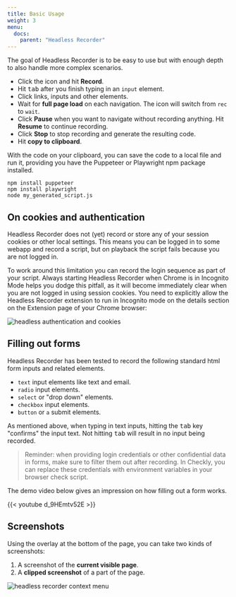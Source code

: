 ```yaml
---
title: Basic Usage
weight: 3
menu:
  docs:
    parent: "Headless Recorder"
---
```


The goal of Headless Recorder is to be easy to use but with enough depth to also handle more complex scenarios.

- Click the icon and hit **Record**.
- Hit <kbd>tab</kbd> after you finish typing in an `input` element.
- Click links, inputs and other elements.
- Wait for **full page load** on each navigation. The icon will switch from `rec` to `wait`.
- Click **Pause** when you want to navigate without recording anything. Hit **Resume** to continue recording.
- Click **Stop** to stop recording and generate the resulting code.
- Hit **copy to clipboard**.

With the code on your clipboard, you can save the code to a local file and run it, providing you have the Puppeteer or Playwright npm package
installed.
```shell
npm install puppeteer
npm install playwright
node my_generated_script.js
```

## On cookies and authentication

Headless Recorder does not (yet) record or store any of your session cookies or other local settings. This means you
can be logged in to some webapp and record a script, but on playback the script fails because you are not logged in.

To work around this limitation you can record the login sequence as part of your script. Always starting Headless Recorder when Chrome
is in Incognito Mode helps you dodge this pitfall, as it will become immediately clear when you are not logged in using
session cookies. You need to explicitly allow the Headless Recorder extension to run in Incognito mode on the details
section on the Extension page of your Chrome browser:

![headless authentication and cookies](/images/docs/headless-recorder/allow_incognito.png)


## Filling out forms

Headless Recorder has been tested to record the following standard html form inputs and related elements.

- `text` input elements like text and email.
- `radio` input elements.
- `select` or "drop down" elements.
- `checkbox` input elements.
- `button` or `a` submit elements.

As mentioned above, when typing in text inputs, hitting the <kbd>tab</kbd> key "confirms" the input text.
Not hitting <kbd>tab</kbd> will result in no input being recorded.


> Reminder: when providing login credentials or other confidential data in forms, make sure to filter them out
after recording. In Checkly, you can replace these credentials with environment variables in your browser check script.

The demo video below gives an impression on how filling out a form works.

{{< youtube d_9HEmtv52E >}}

## Screenshots

Using the overlay at the bottom of the page, you can take two kinds of screenshots:

1. A screenshot of the **current visible page**.
2. A **clipped screenshot** of a part of the page.

![headless recorder context menu](/images/docs/headless-recorder/overlay-screenshots.png)
